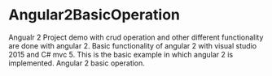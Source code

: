 # Angular2BasicOperation
Angualr 2 Project demo with crud operation and other different functionality are done with angular 2. Basic functionality of angular 2 with visual studio 2015 and C# mvc 5. This is the basic example in which angular 2 is implemented. Angular 2 basic operation.
